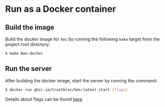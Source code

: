 # Run as a Docker container

## Build the image

Build the docker image for `kms` by running the following `make` target from the project root directory:

```sh
$ make kms-docker
```

## Run the server

After building the docker image, start the server by running the command:

```sh
$ docker run ghcr.io/trustbloc/kms:latest start [flags]
```

Details about flags can be found [here](kms_rest_cli.md#parameters).
